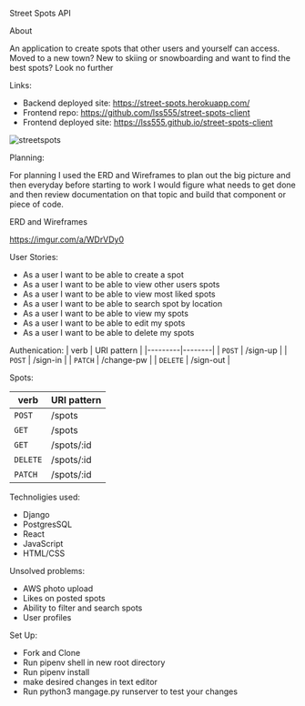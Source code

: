 Street Spots API

About

An application to create spots that other users and yourself can access.  Moved to a new town? New to skiing or snowboarding and want to find the best spots? Look no further

Links:

- Backend deployed site: https://street-spots.herokuapp.com/
- Frontend repo: https://github.com/lss555/street-spots-client
- Frontend deployed site: https://lss555.github.io/street-spots-client

![streetspots](https://user-images.githubusercontent.com/60980631/93805308-c990cc00-fc04-11ea-9db8-662d5ad65897.png)

Planning:

For planning I used the ERD and Wireframes to plan out the big picture and then everyday before starting to work I would figure what needs to get done and then review documentation on that topic and build that component or piece of code.

ERD and Wireframes

https://imgur.com/a/WDrVDy0

User Stories:

- As a user I want to be able to create a spot
- As a user I want to be able to view other users spots
- As a user I want to be able to view most liked spots
- As a user I want to be able to search spot by location
- As a user I want to be able to view my spots
- As a user I want to be able to edit my spots
- As a user I want to be able to delete my spots

Authenication:
| verb | URI pattern |
|---------|--------|
| `POST`  |  /sign-up |
| `POST`  | /sign-in  |
| `PATCH`  | /change-pw  |
| `DELETE`  | /sign-out  |

Spots:

| verb | URI pattern |
|---------|--------|
| `POST`  |  /spots |
| `GET`  | /spots  |
| `GET`  | /spots/:id  |
| `DELETE`  | /spots/:id  |
| `PATCH`  | /spots/:id  |

Technoligies used:

- Django
- PostgresSQL
- React
- JavaScript
- HTML/CSS

Unsolved problems:

- AWS photo upload
- Likes on posted spots
- Ability to filter and search spots
- User profiles

Set Up:

- Fork and Clone
- Run pipenv shell in new root directory
- Run pipenv install
- make desired changes in text editor
- Run python3 mangage.py runserver to test your changes
